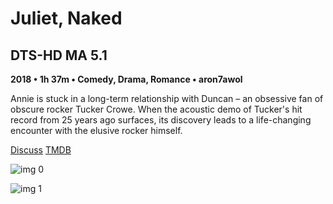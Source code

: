# Juliet, Naked

## DTS-HD MA 5.1

**2018 • 1h 37m • Comedy, Drama, Romance • aron7awol**

Annie is stuck in a long-term relationship with Duncan – an obsessive fan of obscure rocker Tucker Crowe. When the acoustic demo of Tucker's hit record from 25 years ago surfaces, its discovery leads to a life-changing encounter with the elusive rocker himself.

[Discuss](https://www.avsforum.com/threads/bass-eq-for-filtered-movies.2995212/post-57109142)  [TMDB](458344)

![img 0](https://i.imgur.com/xp275FV.jpg)

![img 1](https://i.imgur.com/Pk5ndds.png)

